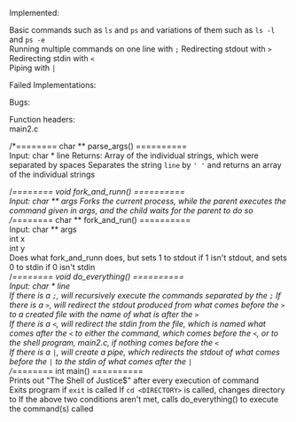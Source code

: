 Implemented:  
  
Basic commands such as `ls` and `ps` and variations of them such as `ls -l` and `ps -e`  
Running multiple commands on one line with `;`
Redirecting stdout with `>`  
Redirecting stdin with `<`  
Piping with `|`  
    
Failed Implementations:  
  
Bugs:  
  
Function headers:  
main2.c  
  
/*======== char ** parse_args() ==========  
Input: char * line
Returns: Array of the individual strings, which were separated by spaces
Separates the string `line` by `' '` and returns an array of the individual strings

/*======== void fork_and_runn() ==========  
Input: char ** args
Forks the current process, while the parent executes the command given in args, and the child waits for the parent to do so  
/*======== char ** fork_and_run() ==========  
Input: char ** args  
int x  
int y  
Does what fork_and_runn does, but sets 1 to stdout if 1 isn't stdout, and sets 0 to stdin if 0 isn't stdin  
/*======== void do_everything() ==========   
Input: char * line  
If there is a `;`, will recursively execute the commands separated by the `;`
If there is a `>`, will redirect the stdout produced from what comes before the `>` to a created file with the name of what is after the `>`  
If there is a `<`, will redirect the stdin from the file, which is named what comes after the `<` to either the command, which comes before the `<`, or to the shell program, main2.c, if nothing comes before the `<`  
If there is a `|`, will create a pipe, which redirects the stdout of what comes before the `|` to the stdin of what comes after the `|`  
/*======== int main() ==========  
Prints out "The Shell of Justice$" after every execution of command  
Exits program if `exit` is called
If `cd <DIRECTORY>` is called, changes directory to <DIRECTORY>
If the above two conditions aren't met, calls do_everything() to execute the command(s) called
